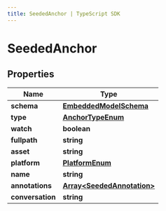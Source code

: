 ```yaml
---
title: SeededAnchor | TypeScript SDK
---
```



# SeededAnchor


## Properties

Name | Type
------------ | -------------
**schema** | [**EmbeddedModelSchema**](EmbeddedModelSchema)
**type** | [**AnchorTypeEnum**](AnchorTypeEnum)
**watch** | **boolean**
**fullpath** | **string**
**asset** | **string**
**platform** | [**PlatformEnum**](PlatformEnum)
**name** | **string**
**annotations** | [**Array&lt;SeededAnnotation&gt;**](SeededAnnotation)
**conversation** | **string**


